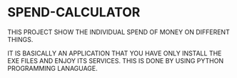 # SPEND-CALCULATOR
THIS PROJECT SHOW THE INDIVIDUAL SPEND OF MONEY ON DIFFERENT THINGS.

IT IS BASICALLY AN APPLICATION THAT YOU HAVE ONLY INSTALL THE EXE FILES AND ENJOY ITS SERVICES.
THIS IS DONE BY USING PYTHON PROGRAMMING LANAGUAGE.
